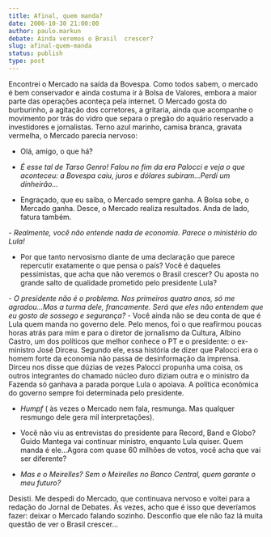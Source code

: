 ```yaml
---
title: Afinal, quem manda? 
date: 2006-10-30 21:00:00
author: paulo.markun
debate: Ainda veremos o Brasil  crescer?
slug: afinal-quem-manda
status: publish 
type: post
---
```


Encontrei o Mercado na saída da Bovespa. Como todos sabem, o mercado é bem conservador e ainda costuma ir à Bolsa de Valores, embora a maior parte das operações aconteça pela internet. O Mercado gosta do burburinho, a agitação dos corretores, a gritaria, ainda que acompanhe o movimento por trás do vidro que separa o pregão do aquário reservado a investidores e jornalistas. Terno azul marinho, camisa branca, gravata vermelha, o Mercado parecia nervoso:   
  
- Olá, amigo, o que há?   
  
- *É esse tal de Tarso Genro! Falou no fim da era Palocci e veja o que aconteceu: a Bovespa caiu, juros e dólares subiram...Perdi um dinheirão...*   
  
- Engraçado, que eu saiba, o Mercado sempre ganha. A Bolsa sobe, o Mercado ganha. Desce, o Mercado realiza resultados. Anda de lado, fatura também.   
  
*- Realmente, você não entende nada de economia. Parece o ministério do Lula!*   
  
- Por que tanto nervosismo diante de uma declaração que parece repercutir exatamente o que pensa o país? Você é daqueles pessimistas, que acha que não veremos o Brasil crescer? Ou aposta no grande salto de qualidade prometido pelo presidente Lula?  
  
 *- O presidente não é o problema. Nos primeiros quatro anos, só me agradou...Mas a turma dele, francamente. Será que eles não entendem que eu gosto de sossego e segurança?* - Você ainda não se deu conta de que é Lula quem manda no governo dele. Pelo menos, foi o que reafirmou poucas horas atrás para mim e para o diretor de jornalismo da Cultura, Albino Castro, um dos políticos que melhor conhece o PT e o presidente: o ex-ministro José Dirceu. Segundo ele, essa história de dizer que Palocci era o homem forte da economia não passa de desinformação da imprensa. Dirceu nos disse que dúzias de vezes Palocci propunha uma coisa, os outros integrantes do chamado núcleo duro diziam outra e o ministro da Fazenda só ganhava a parada porque Lula o apoiava. A política econômica do governo sempre foi determinada pelo presidente.   
  
- *Humpf* ( às vezes o Mercado nem fala, resmunga. Mas qualquer resmungo dele gera mil interpretações).  
  
 - Você não viu as entrevistas do presidente para Record, Band e Globo? Guido Mantega vai continuar ministro, enquanto Lula quiser. Quem manda é ele...Agora com quase 60 milhões de votos, você acha que vai ser diferente?   
  
- *Mas e o Meirelles? Sem o Meirelles no Banco Central, quem garante o meu futuro?*   
  
Desisti. Me despedi do Mercado, que continuava nervoso e voltei para a redação do Jornal de Debates. Às vezes, acho que é isso que deveríamos fazer: deixar o Mercado falando sozinho. Desconfio que ele não faz lá muita questão de ver o Brasil crescer...
